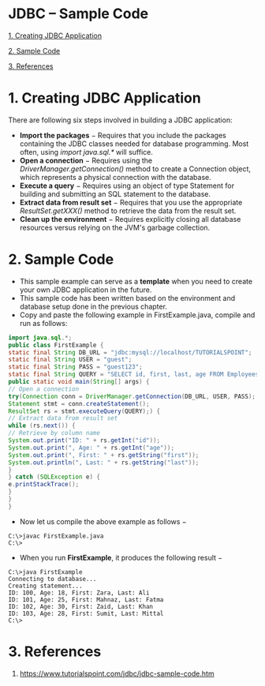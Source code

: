 # JDBC – Sample Code

[1. Creating JDBC Application](#1-creating-jdbc-application)

[2. Sample Code](#2-sample-code)

[3. References](#3-references)

# 1. Creating JDBC Application

There are following six steps involved in building a JDBC application:

-   **Import the packages** − Requires that you include the packages containing the JDBC classes needed for database programming. Most often, using *import java.sql.\** will suffice.
-   **Open a connection** − Requires using the *DriverManager.getConnection()* method to create a Connection object, which represents a physical connection with the database.
-   **Execute a query** − Requires using an object of type Statement for building and submitting an SQL statement to the database.
-   **Extract data from result set** − Requires that you use the appropriate *ResultSet.getXXX()* method to retrieve the data from the result set.
-   **Clean up the environment** − Requires explicitly closing all database resources versus relying on the JVM's garbage collection.

# 2. Sample Code

-   This sample example can serve as a **template** when you need to create your own JDBC application in the future.
-   This sample code has been written based on the environment and database setup done in the previous chapter.
-   Copy and paste the following example in FirstExample.java, compile and run as follows:

```java
import java.sql.*;
public class FirstExample {
static final String DB_URL = "jdbc:mysql://localhost/TUTORIALSPOINT";
static final String USER = "guest";
static final String PASS = "guest123";
static final String QUERY = "SELECT id, first, last, age FROM Employees";
public static void main(String[] args) {
// Open a connection
try(Connection conn = DriverManager.getConnection(DB_URL, USER, PASS);
Statement stmt = conn.createStatement();
ResultSet rs = stmt.executeQuery(QUERY);) {
// Extract data from result set
while (rs.next()) {
// Retrieve by column name
System.out.print("ID: " + rs.getInt("id"));
System.out.print(", Age: " + rs.getInt("age"));
System.out.print(", First: " + rs.getString("first"));
System.out.println(", Last: " + rs.getString("last"));
}
} catch (SQLException e) {
e.printStackTrace();
}
}
}
```

-   Now let us compile the above example as follows −

```
C:\>javac FirstExample.java
C:\>
```

-   When you run **FirstExample**, it produces the following result −

```
C:\>java FirstExample
Connecting to database...
Creating statement...
ID: 100, Age: 18, First: Zara, Last: Ali
ID: 101, Age: 25, First: Mahnaz, Last: Fatma
ID: 102, Age: 30, First: Zaid, Last: Khan
ID: 103, Age: 28, First: Sumit, Last: Mittal
C:\>
```

# 3. References

1.  https://www.tutorialspoint.com/jdbc/jdbc-sample-code.htm
